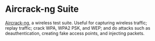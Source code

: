 # Aircrack-ng Suite

[Aircrack-ng](https://www.aircrack-ng.org/), a wireless test suite. Useful for capturing wireless traffic; replay traffic; crack WPA, WPA2 PSK, and WEP; and do attacks such as deauthentication, creating fake access points, and injecting packets.
